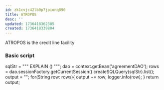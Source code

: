 ```yaml
---
id: zk1cvjc42lb0p7jpionq896
title: ATROPOS
desc: ''
updated: 1736418362385
created: 1736418339804
---
```

ATROPOS is the credit line facility
### Basic script
sqlStr = """ 
	EXPLAIN (<SQLQUERY>)
	""";
dao = context.getBean('agreementDAO'); 
rows = dao.sessionFactory.getCurrentSession().createSQLQuery(sqlStr).list(); 
output = ""; 
for(String row: rows){ 
	output += row; logger.info(row); 
} 
return output;